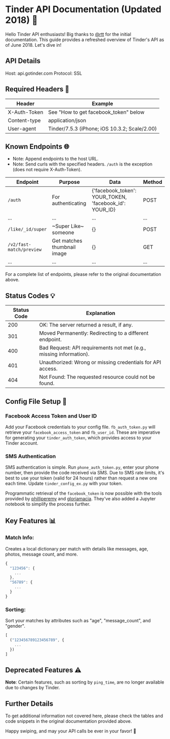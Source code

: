 # Tinder API Documentation (Updated 2018) 📱

Hello Tinder API enthusiasts! Big thanks to [@rtt](https://gist.github.com/rtt/10403467#file-tinder-api-documentation-md) for the initial documentation. This guide provides a refreshed overview of Tinder's API as of June 2018. Let's dive in!

## API Details

Host: api.gotinder.com
Protocol: SSL

## Required Headers 📝

| Header          | Example                                   |
| ----------------| ------------------------------------------|
| X-Auth-Token    | See "How to get facebook_token" below     |
| Content-type    | application/json                          |
| User-agent      | Tinder/7.5.3 (iPhone; iOS 10.3.2; Scale/2.00) |

## Known Endpoints 🌐

- Note: Append endpoints to the host URL.
- Note: Send curls with the specified headers. `/auth` is the exception (does not require X-Auth-Token).

| Endpoint                      | Purpose                                     | Data                                                | Method |
| ----------------------------- | ------------------------------------------- | --------------------------------------------------- | ------ |
| `/auth`                       | For authenticating                          | {'facebook_token': YOUR_TOKEN, 'facebook_id': YOUR_ID} | POST   |
| ...                           | ...                                         | ...                                                 | ...    |
| `/like/_id/super`             | ~Super Like~ someone                        | {}                                                  | POST   |
| `/v2/fast-match/preview`      | Get matches thumbnail image                 | {}                                                  | GET    |
| ...                           | ...                                         | ...                                                 | ...    |

For a complete list of endpoints, please refer to the original documentation above.

## Status Codes 💡

| Status Code | Explanation                                                                 |
| ------------| --------------------------------------------------------------------------- |
| 200         | OK: The server returned a result, if any.                                  |
| 301         | Moved Permanently: Redirecting to a different endpoint.                    |
| 400         | Bad Request: API requirements not met (e.g., missing information).         |
| 401         | Unauthorized: Wrong or missing credentials for API access.                 |
| 404         | Not Found: The requested resource could not be found.                      |

## Config File Setup 🔧

### Facebook Access Token and User ID

Add your Facebook credentials to your config file. `fb_auth_token.py` will retrieve your `facebook_access_token` and `fb_user_id`. These are imperative for generating your `tinder_auth_token`, which provides access to your Tinder account.

### SMS Authentication

SMS authentication is simple. Run `phone_auth_token.py`, enter your phone number, then provide the code received via SMS. Due to SMS rate limits, it's best to use your token (valid for 24 hours) rather than request a new one each time. Update `tinder_config_ex.py` with your token.

Programmatic retrieval of the `facebook_token` is now possible with the tools provided by [philliperemy](https://github.com/philipperemy/Deep-Learning-Tinder/blob/master/tinder_token.py) and [gloriamacia](https://github.com/gloriamacia). They've also added a Jupyter notebook to simplify the process further.

## Key Features 📊

### Match Info:

Creates a local dictionary per match with details like messages, age, photos, message count, and more.

```javascript
{
  "123456": {
    ...
  },
  "56789": {
    ...
  }
}
```

### Sorting:

Sort your matches by attributes such as "age", "message_count", and "gender".

```javascript
[
  ("123456789123456789", {
    ...
  })
]
```

## Deprecated Features ⚠️

**Note**: Certain features, such as sorting by `ping_time`, are no longer available due to changes by Tinder.

## Further Details

To get additional information not covered here, please check the tables and code snippets in the original documentation provided above.

Happy swiping, and may your API calls be ever in your favor! 🚀
